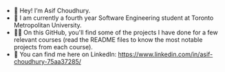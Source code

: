 - 👋 Hey! I’m Asif Choudhury.
- 📖 I am currently a fourth year Software Engineering student at Toronto Metropolitan University.
- 👨‍💻 On this GitHub, you'll find some of the projects I have done for a few relevant courses (read the README files to know the most notable projects from each course).
- 🔗 You can find me here on LinkedIn: https://www.linkedin.com/in/asif-choudhury-75aa37285/
